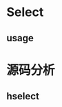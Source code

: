 


# Select
## usage

# 源码分析

## hselect


<!--stackedit_data:
eyJoaXN0b3J5IjpbLTE5MjM3NjUzNjksMTQ5ODg4MjI3NiwtMT
kyMzc2NTM2OSwxNDk4ODgyMjc2LDE5Njc3MDgyMDFdfQ==
-->